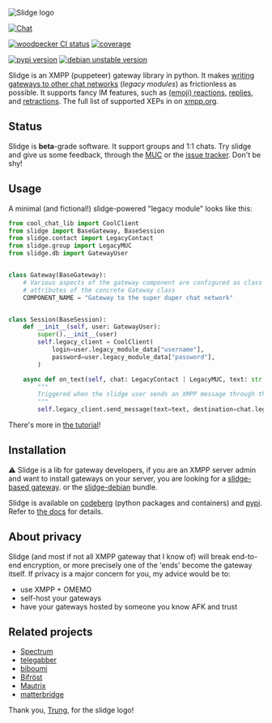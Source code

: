 ![Slidge logo](https://codeberg.org/slidge/slidge/raw/branch/main/dev/assets/slidge-color-small.png)

[![Chat](https://conference.nicoco.fr:5281/muc_badge/slidge@conference.nicoco.fr)](https://conference.nicoco.fr:5281/muc_log/slidge/)


[![woodpecker CI status](https://ci.codeberg.org/api/badges/14027/status.svg)](https://ci.codeberg.org/repos/14027)
[![coverage](https://slidge.codeberg.page/coverage/main/coverage.svg)](https://slidge.im/coverage)

[![pypi version](https://badge.fury.io/py/slidge.svg)](https://pypi.org/project/slidge/)
[![debian unstable version](https://badges.debian.net/badges/debian/unstable/python3-slidge/version.svg)](https://packages.debian.org/unstable/python3-slidge)

Slidge is an XMPP (puppeteer) gateway library in python.
It makes
[writing gateways to other chat networks](https://slidge.im/core/dev/tutorial.html)
(*legacy modules*) as frictionless as possible.
It supports fancy IM features, such as
[(emoji) reactions](https://xmpp.org/extensions/xep-0444.html),
[replies](https://xmpp.org/extensions/xep-0461.html), and
[retractions](https://xmpp.org/extensions/xep-0424.html).
The full list of supported XEPs in on [xmpp.org](https://xmpp.org/software/slidge/).

Status
------

Slidge is **beta**-grade software. It support groups and 1:1 chats.
Try slidge and give us some
feedback, through the [MUC](xmpp:slidge@conference.nicoco.fr?join) or the
[issue tracker](https://codeberg.org/slidge/slidge/issues).
Don't be shy!

Usage
-----

A minimal (and fictional!) slidge-powered "legacy module" looks like this:

```python
from cool_chat_lib import CoolClient
from slidge import BaseGateway, BaseSession
from slidge.contact import LegacyContact
from slidge.group import LegacyMUC
from slidge.db import GatewayUser


class Gateway(BaseGateway):
    # Various aspects of the gateway component are configured as class
    # attributes of the concrete Gateway class
    COMPONENT_NAME = "Gateway to the super duper chat network"


class Session(BaseSession):
    def __init__(self, user: GatewayUser):
        super().__init__(user)
        self.legacy_client = CoolClient(
            login=user.legacy_module_data["username"],
            password=user.legacy_module_data["password"],
        )

    async def on_text(self, chat: LegacyContact | LegacyMUC, text: str, **kwargs):
        """
        Triggered when the slidge user sends an XMPP message through the gateway
        """
        self.legacy_client.send_message(text=text, destination=chat.legacy_id)
```

There's more in [the tutorial](https://slidge.codeberg.page/docs/main/dev/tutorial.html)!

Installation
------------

⚠️  Slidge is a lib for gateway developers, if you are an XMPP server admin and
want to install gateways on your server, you are looking for a
[slidge-based gateway](https://codeberg.org/explore/repos?q=slidge&topic=1).
or the
[slidge-debian](https://git.sr.ht/~nicoco/slidge-debian)
bundle.

Slidge is available on
[codeberg](https://codeberg.org/slidge/-/packages) (python packages and containers)
and [pypi](https://pypi.org/project/slidge/).
Refer to [the docs](https://slidge.codeberg.page/docs/main/admin/install.html) for details.

About privacy
-------------

Slidge (and most if not all XMPP gateway that I know of) will break
end-to-end encryption, or more precisely one of the 'ends' become the
gateway itself. If privacy is a major concern for you, my advice would
be to:

-   use XMPP + OMEMO
-   self-host your gateways
-   have your gateways hosted by someone you know AFK and trust

Related projects
----------------

-   [Spectrum](https://www.spectrum.im/)
-   [telegabber](https://dev.narayana.im/narayana/telegabber)
-   [biboumi](https://biboumi.louiz.org/)
-   [Bifröst](https://github.com/matrix-org/matrix-bifrost)
-   [Mautrix](https://github.com/mautrix)
-   [matterbridge](https://github.com/42wim/matterbridge)

Thank you, [Trung](https://trung.fun/), for the slidge logo!
